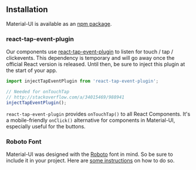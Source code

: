 ## Installation

Material-UI is available as an [npm package](https://www.npmjs.org/package/material-ui).

### react-tap-event-plugin

Our components use [react-tap-event-plugin](https://github.com/zilverline/react-tap-event-plugin)
to listen for touch / tap / clickevents.
This dependency is temporary and will go away once the official React version is released.
Until then, be sure to inject this plugin at the start of your app.

```js
import injectTapEventPlugin from 'react-tap-event-plugin';

// Needed for onTouchTap
// http://stackoverflow.com/a/34015469/988941
injectTapEventPlugin();
```

`react-tap-event-plugin` provides `onTouchTap()` to all React Components.
It's a mobile-friendly `onClick()` alternative for components in Material-UI, especially useful for the buttons.

### Roboto Font

Material-UI was designed with the [Roboto](http://www.google.com/fonts/specimen/Roboto)
font in mind.
So be sure to include it in your project.
Here are [some instructions](http://www.google.com/fonts#UsePlace:use/Collection:Roboto:400,300,500)
on how to do so.
